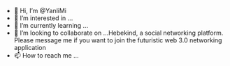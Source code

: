- 👋 Hi, I’m @YanliMi
- 👀 I’m interested in ...
- 🌱 I’m currently learning ...
- 💞️ I’m looking to collaborate on ...Hebekind, a social networking platform. Please message me if you want to join the futuristic web 3.0 networking application 
- 📫 How to reach me ...

<!---
YanliMi/YanliMi is a ✨ special ✨ repository because its `README.md` (this file) appears on your GitHub profile.
You can click the Preview link to take a look at your changes.
--->
